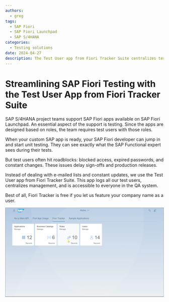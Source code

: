 ```yaml
---
authors:
  - greg
tags:
  - SAP Fiori
  - SAP Fiori Launchpad
  - SAP S/4HANA
categories:
  - Testing solutions
date: 2024-04-27
description: The Test User app from Fiori Tracker Suite centralizes test user management for SAP Fiori developers.
---
```


# Streamlining SAP Fiori Testing with the Test User App from Fiori Tracker Suite

SAP S/4HANA project teams support SAP Fiori apps available on SAP Fiori Launchpad. An essential aspect of the support is testing. Since the apps are designed based on roles, the team requires test users with those roles. 

<!-- more -->

When your custom SAP app is ready, your SAP Fiori developer can jump in and start unit testing. They can see exactly what the SAP Functional expert sees during their tests.

But test users often hit roadblocks: blocked access, expired passwords, and constant changes. These issues delay sign-offs and production releases.

Instead of dealing with e-mailed lists and constant updates, we use the Test User app from Fiori Tracker Suite. This app logs all our test users, centralizes management, and is accessible to everyone in the QA system.

Best of all, Fiori Tracker is free if you let us feature your company name as a user.

[![Test users](R0007/tu2.gif)](R0007/tu2.gif)